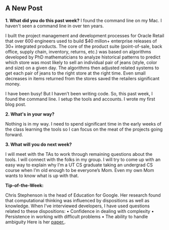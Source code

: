 ## A New Post

**1. What did you do this past week?**
I found the command line on my Mac. I haven't seen a command line in over ten years. 

I built the project management and development processes for Oracle Retail that over 600 engineers used to build $40 millon+ enterprise releases of 30+ integrated products. The core of the product suite (point-of-sale, back office, supply chain, inventory, returns, etc.) was based on algorithms developed by PhD mathematicians to analyze historical patterns to predict which store was most likely to sell an individual pair of jeans (style, color and size) on a given day. The algorithms then adjusted related systems to get each pair of jeans to the right store at the right time. Even small decreases in items returned from the stores saved the retailers significant money.

I have been busy! But I haven’t been writing code. So, this past week, I found the command line. I setup the tools and accounts. I wrote my first blog post. 

**2. What's in your way?**

Nothing is in my way. I need to spend significant time in the early weeks of the class learning the tools so I can focus on the meat of the projects going forward.  

**3. What will you do next week?**

I will meet with the TAs to work through remaining questions about the tools. I will connect with the folks in my group. I will try to come up with an easy way to explain why I’m a UT CS graduate taking an undergrad CS course when I’m old enough to be everyone’s Mom. Even my own Mom wants to know what is up with that. 

**Tip-of-the-Week:**

Chris Stephenson is the head of Education for Google. Her research found that computational thinking was influenced by dispositions as well as knowledge. When I’ve interviewed developers, I have used questions related to these dispositions: 
•	Confidence in dealing with complexity
•	Persistence in working with difficult problems
•	The ability to handle ambiguity
Here is her [paper.](https://drive.google.com/a/utexas.edu/file/d/0B4DNzNN9lGwLS1drUG5vdHViOU0/view?usp=sharing).


